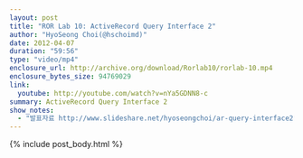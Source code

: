 ```yaml
---
layout: post
title: "ROR Lab 10: ActiveRecord Query Interface 2"
author: "HyoSeong Choi(@hschoimd)"
date: 2012-04-07
duration: "59:56"
type: "video/mp4"
enclosure_url: http://archive.org/download/Rorlab10/rorlab-10.mp4
enclosure_bytes_size: 94769029
link:
  youtube: http://youtube.com/watch?v=nYa5GDNN8-c
summary: ActiveRecord Query Interface 2
show_notes:
  - "발표자료 http://www.slideshare.net/hyoseongchoi/ar-query-interface2"
---
```


{% include post_body.html %}
